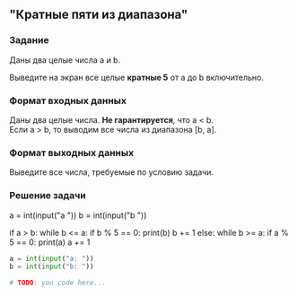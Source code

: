 ## "Кратные пяти из диапазона"

### Задание

Даны два целые числа a и b.

Выведите на экран все целые **кратные 5** от a до b включительно.

### Формат входных данных

Даны два целые числа. **Не гарантируется**, что a < b. \
Если a > b, то выводим все числа из диапазона [b, a].

### Формат выходных данных

Выведите все числа, требуемые по условию задачи.

### Решение задачи

a = int(input("a "))
b = int(input("b "))


if a > b:
    while b <= a:
        if b % 5 == 0:
            print(b)
        b += 1
else:
    while b >= a:
        if a % 5 == 0:
            print(a)
        a += 1


```python
a = int(input("a: "))
b = int(input("b: "))

# TODO: you code here...
```
